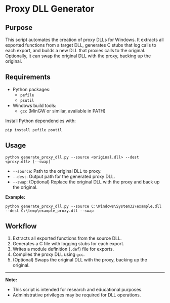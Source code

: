 # Proxy DLL Generator

## Purpose

This script automates the creation of proxy DLLs for Windows. It extracts all exported functions from a target DLL, generates C stubs that log calls to each export, and builds a new DLL that proxies calls to the original. Optionally, it can swap the original DLL with the proxy, backing up the original.

## Requirements

- Python packages:  
  - `pefile`
  - `psutil`
- Windows build tools:  
  - `gcc` (MinGW or similar, available in PATH)

Install Python dependencies with:
```
pip install pefile psutil
```

## Usage

```
python generate_proxy_dll.py --source <original.dll> --dest <proxy.dll> [--swap]
```

- `--source`: Path to the original DLL to proxy.
- `--dest`: Output path for the generated proxy DLL.
- `--swap`: (Optional) Replace the original DLL with the proxy and back up the original.

**Example:**
```
python generate_proxy_dll.py --source C:\Windows\System32\example.dll --dest C:\temp\example_proxy.dll --swap
```

## Workflow

1. Extracts all exported functions from the source DLL.
2. Generates a C file with logging stubs for each export.
3. Writes a module definition (`.def`) file for exports.
4. Compiles the proxy DLL using `gcc`.
5. (Optional) Swaps the original DLL with the proxy, backing up the original.

---

**Note:**  
- This script is intended for research and educational purposes.  
- Administrative privileges may be required for DLL operations.